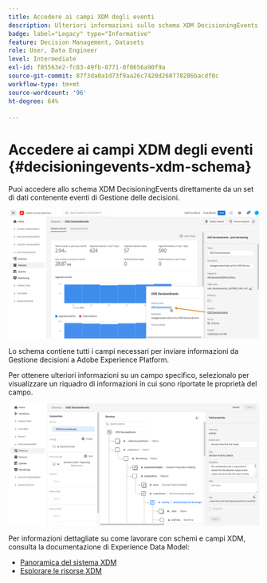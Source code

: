 ```yaml
---
title: Accedere ai campi XDM degli eventi
description: Ulteriori informazioni sullo schema XDM DecisioningEvents.
badge: label="Legacy" type="Informative"
feature: Decision Management, Datasets
role: User, Data Engineer
level: Intermediate
exl-id: f85563e2-fc83-49fb-8771-0f0656a90f9a
source-git-commit: 87f3da0a1d73f9aa26c7420d260778286bacdf0c
workflow-type: tm+mt
source-wordcount: '96'
ht-degree: 64%

---
```


# Accedere ai campi XDM degli eventi {#decisioningevents-xdm-schema}

Puoi accedere allo schema XDM DecisioningEvents direttamente da un set di dati contenente eventi di Gestione delle decisioni.

![](../assets/access-schema.png)

Lo schema contiene tutti i campi necessari per inviare informazioni da Gestione decisioni a Adobe Experience Platform.

Per ottenere ulteriori informazioni su un campo specifico, selezionalo per visualizzare un riquadro di informazioni in cui sono riportate le proprietà del campo.

![](../assets/schema-fields.png)

Per informazioni dettagliate su come lavorare con schemi e campi XDM, consulta la documentazione di Experience Data Model:

* [Panoramica del sistema XDM](https://experienceleague.adobe.com/docs/experience-platform/xdm/home.html?lang=it)
* [Esplorare le risorse XDM](https://experienceleague.adobe.com/docs/experience-platform/xdm/ui/explore.html?lang=it)

